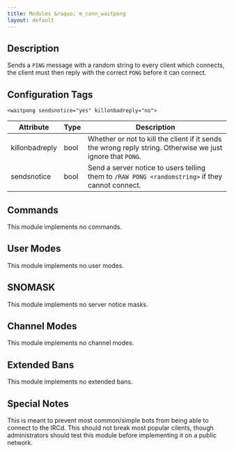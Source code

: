 ```yaml
---
title: Modules &raquo; m_conn_waitpong
layout: default
---
```


## Description

Sends a `PING` message with a random string to every client which connects, the client must then reply with the correct 
`PONG` before it can connect.

## Configuration Tags

`<waitpong sendsnotice="yes" killonbadreply="no">`

Attribute | Type | Description
--------- | ---- | -----------
killonbadreply | bool | Whether or not to kill the client if it sends the wrong reply string. Otherwise we just ignore that `PONG`.
sendsnotice | bool | Send a server notice to users telling them to `/RAW PONG <randomstring>` if they cannot connect.

## Commands

This module implements no commands.

## User Modes

This module implements no user modes.

## SNOMASK

This module implements no server notice masks.

## Channel Modes

This module implements no channel modes.

## Extended Bans

This module implements no extended bans.

## Special Notes

This is meant to prevent most common/simple bots from being able to connect to the IRCd. This should not break most 
popular cilents, though administrators should test this module before implementing it on a public network.

